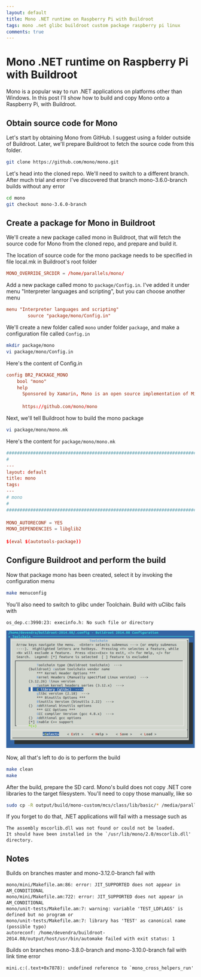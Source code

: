 ```yaml
---
layout: default
title: Mono .NET runtime on Raspberry Pi with Buildroot
tags: mono .net glibc buildroot custom package raspberry pi linux
comments: true
---
```

# Mono .NET runtime on Raspberry Pi with Buildroot

Mono is a popular way to run .NET applications on platforms other than Windows. In this post I'll show how to build and copy Mono onto a Raspberry Pi, with Buildroot.

## Obtain source code for Mono

Let's start by obtaining Mono from GitHub. I suggest using a folder outside of Buildroot. Later, we'll prepare Buildroot to fetch the source code from this folder.

```bash
git clone https://github.com/mono/mono.git
```

Let's head into the cloned repo. We'll need to switch to a different branch. After much trial and error I've discovered that branch mono-3.6.0-branch builds without any error

```bash
cd mono
git checkout mono-3.6.0-branch
```

## Create a package for Mono in Buildroot

We'll create a new package called mono in Buildroot, that will fetch the source code for Mono from the cloned repo, and prepare and build it.

The location of source code for the mono package needs to be specified in file local.mk in Buildroot's root folder

```conf
MONO_OVERRIDE_SRCDIR = /home/parallels/mono/
```

Add a new package called mono to `package/Config.in`. I've added it under menu "Interpreter languages and scripting", but you can choose another menu

```conf
menu "Interpreter languages and scripting"
        source "package/mono/Config.in"
```

We'll create a new folder called `mono` under folder `package`, and make a configuration file called `Config.in`

```bash
mkdir package/mono
vi package/mono/Config.in
```

Here's the content of Config.in

```conf
config BR2_PACKAGE_MONO
    bool "mono"
    help
      Sponsored by Xamarin, Mono is an open source implementation of Microsoft's .NET Framework based on the ECMA standards for C# and the Common Language Runtime.

      https://github.com/mono/mono
```

Next, we'll tell Buildroot how to build the mono package

```bash
vi package/mono/mono.mk
```

Here's the content for `package/mono/mono.mk`

```conf
################################################################################
#
---
layout: default
title: mono
tags:
---
# mono
#
################################################################################

MONO_AUTORECONF = YES
MONO_DEPENDENCIES = libglib2

$(eval $(autotools-package))
```

## Configure Buildroot and perform the build

Now that package mono has been created, select it by invoking the configuration menu

```bash
make menuconfig
```

You'll also need to switch to glibc under Toolchain. Build with uClibc fails with

```text
os_dep.c:3990:23: execinfo.h: No such file or directory
```

![glibc](/assets/img/buildroot-toolchain-glibc.png)

Now, all that's left to do is to perform the build

```bash
make clean
make
```

After the build, prepare the SD card. Mono's build does not copy .NET core libraries to the target filesystem. You'll need to copy those manually, like so

```bash
sudo cp -R output/build/mono-custom/mcs/class/lib/basic/* /media/parallels/System/usr/lib/mono/2.0
```

If you forget to do that, .NET applications will fail with a message such as

```text
The assembly mscorlib.dll was not found or could not be loaded.
It should have been installed in the `/usr/lib/mono/2.0/mscorlib.dll' directory.
```

## Notes

Builds on branches master and mono-3.12.0-branch fail with

```text
mono/mini/Makefile.am:86: error: JIT_SUPPORTED does not appear in AM_CONDITIONAL
mono/mini/Makefile.am:722: error: JIT_SUPPORTED does not appear in AM_CONDITIONAL
mono/unit-tests/Makefile.am:7: warning: variable 'TEST_LDFLAGS' is defined but no program or
mono/unit-tests/Makefile.am:7: library has 'TEST' as canonical name (possible typo)
autoreconf: /home/devendra/buildroot-2014.08/output/host/usr/bin/automake failed with exit status: 1
```

Builds on branches mono-3.8.0-branch and mono-3.10.0-branch fail with link time error

```text
mini.c:(.text+0x7878): undefined reference to `mono_cross_helpers_run'
```

